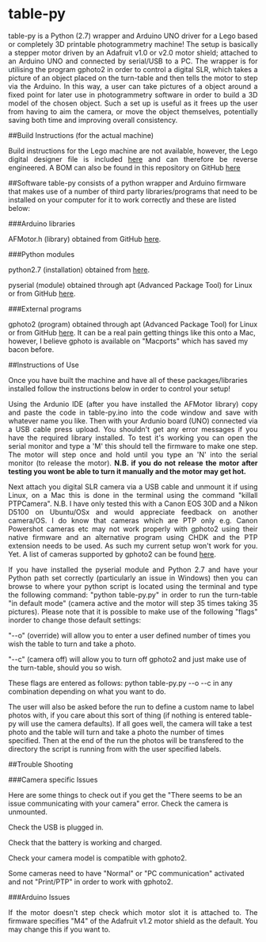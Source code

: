 # table-py
<p align="justify">table-py is a Python (2.7) wrapper and Arduino UNO driver for a Lego based or completely 3D printable photogrammetry machine!  The setup is basically a stepper motor driven by an Adafruit v1.0 or v2.0 motor shield; attached to an Arduino UNO and connected by serial/USB to a PC.  The wrapper is for utilising the program gphoto2 in order to control a digital SLR, which takes a picture of an object placed on the turn-table and then tells the motor to step via the Arduino.  In this way, a user can take pictures of a object around a fixed point for later use in photogrammetry software in order to build a 3D model of the chosen object.  Such a set up is useful as it frees up the user from having to aim the camera, or move the object themselves, potentially saving both time and improving overall consistency.</p>

##Build Instructions (for the actual machine)
<p align="justify">Build instructions for the Lego machine are not available, however, the Lego digital designer file is included <a href="">here</a> and can therefore be reverse engineered.  A BOM can also be found in this repository on GitHub <a href="https://github.com/BeebBenjamin/table-py/edit/master/BOM.xlsx">here</a></p>

##Software
table-py consists of a python wrapper and Arduino firmware that makes use of a number of third party libraries/programs that need to be installed on your computer for it to work correctly and these are listed below:

###Arduino libraries

AFMotor.h (library) obtained from GitHub <a href="https://github.com/adafruit/Adafruit-Motor-Shield-library/zipball/master">here</a>.

###Python modules

python2.7 (installation) obtained from <a href="https://www.python.org/download/releases/2.7/">here</a>.

pyserial (module) obtained through apt (Advanced Package Tool) for Linux or from GitHub 
<a href="https://github.com/pyserial/pyserial/zipball/master">here</a>.

###External programs

gphoto2 (program) obtained through apt (Advanced Package Tool) for Linux or from GitHub
<a href="https://github.com/gphoto/gphoto2/zipball/master">here</a>.  It can be a real pain getting things like this onto a Mac, however, I believe gphoto is available on "Macports" which has saved my bacon before.

##Instructions of Use

Once you have built the machine and have all of these packages/libraries installed follow the instructions below in order to control your setup!

<p align="justify">Using the Ardunio IDE (after you have installed the AFMotor library) copy and paste the code in table-py.ino into the code window and save with whatever name you like.  Then with your Ardunio board (UNO) connected via a USB cable press upload.  You shouldn't get any error messages if you have the required library installed.  To test it's working you can open the serial monitor and type a 'M' this should tell the firmware to make one step.  The motor will step once and hold until you type an 'N' into the serial monitor (to release the motor).  <b>N.B. if you do not release the motor after testing you wont be able to turn it manually and the motor may get hot.</b></p>

<p align="justify">Next attach you digital SLR camera via a USB cable and unmount it if using Linux, on a Mac this is done in the terminal using the command "killall PTPCamera".  N.B. I have only tested this with a Canon EOS 30D and a Nikon D5100 on Ubuntu/OSx and would appreciate feedback on another camera/OS.  I do know that cameras which are PTP only e.g. Canon Powershot cameras etc may not work properly with gphoto2 using their native firmware and an alternative program using CHDK and the PTP extension needs to be used.  As such my current setup won't work for you. Yet.  A list of cameras supported by gphoto2 can be found <a href="http://gphoto.sourceforge.net/proj/libgphoto2/support.php">here</a>.</p>

<p align="justify">If you have installed the pyserial module and Python 2.7 and have your Python path set correctly (particularly an issue in Windows) then you can browse to where your python script is located using the terminal and type the following command: "python table-py.py" in order to run the turn-table "in default mode" (camera active and the motor will step 35 times taking 35 pictures).  Please note that it is possible to make use of the following "flags" inorder to change those default settings:  

"--o" (override) will allow you to enter a user defined number of times you wish the table to turn and take a photo.

"--c" (camera off) will allow you to turn off gphoto2 and just make use of the turn-table, should you so wish.

These flags are entered as follows: python table-py.py --o --c in any combination depending on what you want to do.

The user will also be asked before the run to define a custom name to label photos with, if you care about this sort of thing (if nothing is entered table-py will use the camera defaults).  If all goes well, the camera will take a test photo and the table will turn and take a photo the number of times specified.  Then at the end of the run the photos will be transfered to the directory the script is running from with the user specified labels.</p>

##Trouble Shooting

###Camera specific Issues

Here are some things to check out if you get the "There seems to be an issue communicating with your camera" error. 
Check the camera is unmounted.

Check the USB is plugged in.

Check that the battery is working and charged.

Check your camera model is compatible with gphoto2.

Some cameras need to have "Normal" or "PC communication" activated and not "Print/PTP" in order to work with gphoto2.

###Arduino Issues

<p align="justify">If the motor doesn't step check which motor slot it is attached to.  The firmware specifies "M4" of the Adafruit v1.2 motor shield as the default.  You may change this if you want to.</p>
